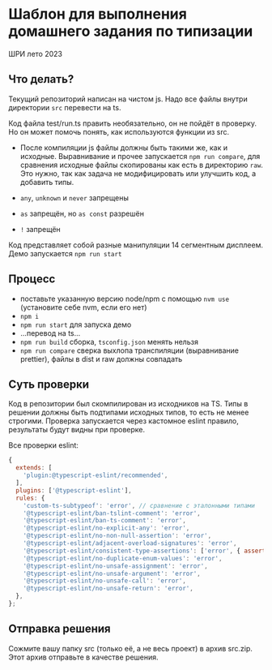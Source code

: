 # Шаблон для выполнения домашнего задания по типизации

ШРИ лето 2023

## Что делать?

Текущий репозиторий написан на чистом js. Надо все файлы внутри директории `src` перевести на ts.

Код файла test/run.ts править необязательно, он не пойдёт в проверку. Но он может помочь понять, как используются функции из src.

- После компиляции js файлы должны быть такими же, как и исходные.
  Выравнивание и прочее запускается `npm run compare`, для сравнения исходные файлы скопированы как есть в директорию `raw`.
  Это нужно, так как задача не модифицировать или улучшить код, а добавить типы.

- `any`, `unknown` и `never` запрещены
- `as` запрещён, но `as const` разрешён
- `!` запрещён

Код представляет собой разные манипуляции 14 сегментным дисплеем. Демо запускается `npm run start`

## Процесс

- поставьте указанную версию node/npm c помощью `nvm use` (установите себе nvm, если его нет)
- `npm i`
- `npm run start` для запуска демо
- ...перевод на ts...
- `npm run build` сборка, `tsconfig.json` менять нельзя
- `npm run compare` сверка выхлопа транспиляции (выравнивание prettier), файлы в dist и raw должны совпадать

## Суть проверки

Код в репозитории был скомпилирован из исходников на TS. Типы в решении должны быть подтипами исходных типов, то есть не менее строгими. Проверка запускается через кастомное eslint правило, результаты будут видны при проверке.

Все проверки eslint:

```js
{
  extends: [
    'plugin:@typescript-eslint/recommended',
  ],
  plugins: ['@typescript-eslint'],
  rules: {
    'custom-ts-subtypeof': 'error', // сравнение с эталонными типами
    '@typescript-eslint/ban-tslint-comment': 'error',
    '@typescript-eslint/ban-ts-comment': 'error',
    '@typescript-eslint/no-explicit-any': 'error',
    '@typescript-eslint/no-non-null-assertion': 'error',
    '@typescript-eslint/adjacent-overload-signatures': 'error',
    '@typescript-eslint/consistent-type-assertions': ['error', { assertionStyle: 'never' }],
    '@typescript-eslint/no-duplicate-enum-values': 'error',
    '@typescript-eslint/no-unsafe-assignment': 'error',
    '@typescript-eslint/no-unsafe-argument': 'error',
    '@typescript-eslint/no-unsafe-call': 'error',
    '@typescript-eslint/no-unsafe-return': 'error',
  },
};
```

## Отправка решения

Cожмите вашу папку src (только её, а не весь проект) в архив src.zip. Этот архив отправьте в качестве решения.
